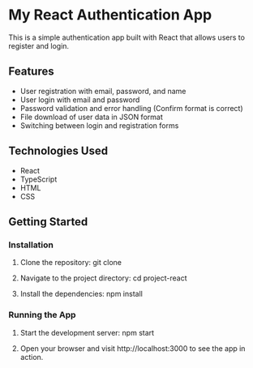 # My React Authentication App

This is a simple authentication app built with React that allows users to register and login.


## Features

- User registration with email, password, and name
- User login with email and password
- Password validation and error handling (Confirm format is correct)
- File download of user data in JSON format
- Switching between login and registration forms

## Technologies Used

- React
- TypeScript
- HTML
- CSS


## Getting Started
### Installation

1. Clone the repository:
git clone 

2. Navigate to the project directory:
cd project-react

3. Install the dependencies:
npm install

### Running the App

1. Start the development server:
npm start

2. Open your browser and visit http://localhost:3000 to see the app in action.

